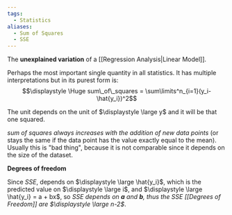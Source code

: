 ```yaml
---
tags:
  - Statistics
aliases:
  - Sum of Squares
  - SSE
---
```

The **unexplained variation** of a [[Regression Analysis|Linear Model]].

Perhaps the most important single quantity in all statistics. It has multiple interpretations but in its purest form is:
$$\displaystyle \Huge sum\_of\_squares = \sum\limits^n_{i=1}(y_i-\hat{y_i})^2$$

The unit depends on the unit of $\displaystyle \large y$ and it will be that one squared.

*sum of squares always increases with the addition of new data points* (or stays the same if the data point has the value exactly equal to the mean). Usually this is "bad thing", because it is not comparable since it depends on the size of the dataset.

**Degrees of freedom**

Since *SSE*, depends on $\displaystyle \large \hat{y_i}$, which is the predicted value on $\displaystyle \large i$, and $\displaystyle \large \hat{y_i} = a + bx$, so *SSE depends on **a** and **b**, thus the SSE [[Degrees of Freedom]] are $\displaystyle \large n-2$*.

